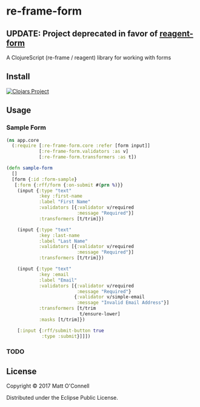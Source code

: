 # re-frame-form

## UPDATE: Project deprecated in favor of [reagent-form](https://github.com/oconn/reagent-form)

A ClojureScript (re-frame / reagent) library for working with forms

## Install

[![Clojars Project](https://img.shields.io/clojars/v/oconn/re-frame-form.svg)](https://clojars.org/oconn/re-frame-form)

## Usage

### Sample Form

```cljs
(ns app.core
  (:require [:re-frame-form.core :refer [form input]]
            [:re-frame-form.validators :as v]
            [:re-frame-form.transformers :as t])

(defn sample-form
  []
  [form {:id :form-sample}
   [:form {:rff/form {:on-submit #(prn %)}}
    (input {:type "text"
            :key :first-name
            :label "First Name"
            :validators [{:validator v/required
                          :message "Required"}]
            :transformers [t/trim]})

    (input {:type "text"
            :key :last-name
            :label "Last Name"
            :validators [{:validator v/required
                          :message "Required"}]
            :transformers [t/trim]})

    (input {:type "text"
            :key :email
            :label "Email"
            :validators [{:validator v/required
                          :message "Required"}
                         {:validator v/simple-email
                          :message "Invalid Email Address"}]
            :transformers [t/trim
                           t/ensure-lower]
            :masks [t/trim]})

    [:input {:rff/submit-button true
             :type :submit}]]])
```

### TODO

## License

Copyright © 2017 Matt O'Connell

Distributed under the Eclipse Public License.
